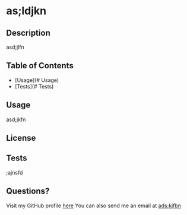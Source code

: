 # as;ldjkn

## Description
asd;jlfn

## Table of Contents
  * [Usage](# Usage)
  * [Tests](# Tests)
    
## Usage
asd;jkfn

## License  
## Tests
;ajnsfd

## Questions?
Visit my GitHub profile [here](https://github.com/ask;jfb)
You can also send me an email at <a href='mailto:ads;kjfbn'>ads;kjfbn</a>